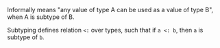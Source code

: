 Informally means "any value of type A can be used as a value of type B", when A is subtype of B.

Subtyping defines relation `<:` over types, such that if `a <: b`, then `a` is subtype of `b`.